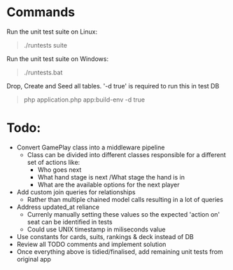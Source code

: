 # Commands

Run the unit test suite on Linux:

>./runtests suite

Run the unit test suite on Windows:

>./runtests.bat

Drop, Create and Seed all tables. '-d true' is required to run this in test DB

> php application.php app:build-env -d true

# Todo:

- Convert GamePlay class into a middleware pipeline
    - Class can be divided into different classes responsible for a different set of actions like:
        - Who goes next
        - What hand stage is next /What stage the hand is in
        - What are the available options for the next player
- Add custom join queries for relationships
    - Rather than multiple chained model calls resulting in a lot of queries
- Address updated_at reliance
    - Currenly manually setting these values so the expected 'action on' seat can be identified in tests
    - Could use UNIX timestamp in miliseconds value
- Use constants for cards, suits, rankings & deck instead of DB
- Review all TODO comments and implement solution
- Once everything above is tidied/finalised, add remaining unit tests from original app